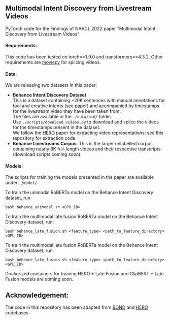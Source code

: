 ## Multimodal Intent Discovery from Livestream Videos

PyTorch code for the Findings of NAACL 2022 paper "Multimodal Intent Discovery from Livestream Videos"

#### Requirements:
This code has been tested on torch==1.9.0 and transformers==4.3.2. Other requirements are [moviepy](https://pypi.org/project/moviepy/) for splicing videos.

#### Data:

We are releasing two datasets in this paper:
* **Behance Intent Discovery Dataset** <br>
This is a dataset containing ~20K sentences with manual annotations for tool and creative intents (see paper) and accompanied by timestamps for the livestream video they have been taken from. <br> The files are available in the ```./data/bid/``` folder. <br> Use ```./scripts/download_videos.py``` to download and splice the videos for the timestamps present in the dataset.<br> We follow the [HERO](https://arxiv.org/abs/2005.00200) paper for extracting video representations; see this repository for extraction code.
* **Behance Livestreams Corpus**: This is the larger unlabelled corpus containing nearly 8K full-length videos and their respective transcripts (download scripts coming soon).

#### Models:

The scripts for training the models presented in the paper are available under ```./model/```. <br>

To train the unimodal RoBERTa model on the Behance Intent Discovery dataset, run
```
bash behance_unimodal.sh <GPU_ID>
```


To train the multimodal late fusion RoBERTa model on the Behance Intent Discovery dataset, run:
```
bash behance_late_fusion.sh <feature_type> <path_to_feature_directory> <GPU_ID>
```


To train the multimodal late fusion RoBERTa model on the Behance Intent Discovery dataset, run:
```
bash behance_late_fusion.sh <feature_type> <path_to_feature_directory> <GPU_ID>
```

Dockerized containers for training HERO + Late Fusion and ClipBERT + Late Fusion models are coming soon.

## Acknowledgement:
The code in this repository has been adapted from [BOND](https://github.com/cliang1453/BOND) and [HERO](https://github.com/linjieli222/HERO) codebases.
